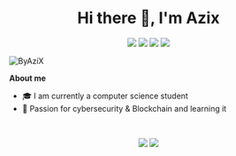 <h1 align="center">Hi there 👋, I'm Azix</h1>

<p align="center">
    <a href="https://twitter.com/"><img src="https://img.shields.io/badge/twitter-%231FA1F1?style=flat&logo=twitter&logoColor=white"/></a>
    <a href="https://www.linkedin.com/in/"><img src="https://img.shields.io/badge/linkedin-%230177B5?style=flat&logo=linkedin&logoColor=white"/></a>
    <a href="https://www.youtube.com/c/"><img src="https://img.shields.io/badge/youtube-%23FF0000?style=flat&logo=youtube&logoColor=white"/></a>
    <a href="https://www.instagram.com/"><img src="https://img.shields.io/badge/instagram-%23E4415F?style=flat&logo=instagram&logoColor=white"/></a>
  </p>
  
<p align="left"> <img src="https://komarev.com/ghpvc/?username=ByAziX" alt="ByAziX" /> </p>



<b>About me</b> <br>
- :mortar_board: I am currently a computer science student
- 🌱 Passion for cybersecurity & Blockchain and learning it



<br />
<p align = "center">
  <img src = "https://github-readme-stats.vercel.app/api?username=ByAziX&show_icons=true&theme=radical&line_height=40">
  <img src = "https://github-readme-stats.vercel.app/api/top-langs/?username=ByAziX&hide_langs_below=.25&theme=radical">
</p>


